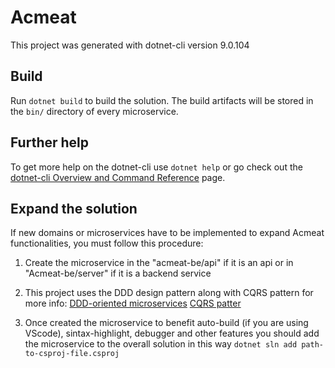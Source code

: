 # Acmeat

This project was generated with dotnet-cli version 9.0.104


## Build

Run `dotnet build` to build the solution. The build artifacts will be stored in the `bin/` directory of every microservice.


## Further help

To get more help on the dotnet-cli use `dotnet help` or go check out the [dotnet-cli Overview and Command Reference](https://learn.microsoft.com/en-us/dotnet/core/tools/) page.



## Expand the solution
If new domains or microservices have to be implemented to expand Acmeat functionalities, you must follow this procedure:

1. Create the microservice in the "acmeat-be/api" if it is an api or in "Acmeat-be/server" if it is a backend service

2. This project uses the DDD design pattern along with CQRS pattern for more info: [DDD-oriented microservices](https://learn.microsoft.com/en-us/dotnet/architecture/microservices/microservice-ddd-cqrs-patterns/ddd-oriented-microservice) [CQRS patter](https://learn.microsoft.com/en-us/azure/architecture/patterns/cqrs)

3. Once created the microservice to benefit auto-build (if you are using VScode), sintax-highlight, debugger and other features you should add the microservice to the overall solution in this way `dotnet sln add path-to-csproj-file.csproj`
